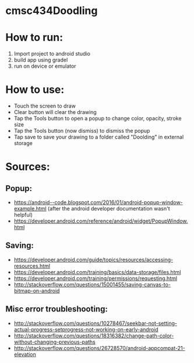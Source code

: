 # cmsc434Doodling


# How to run:
1. Import project to android studio
2. build app using gradel
3. run on device or emulator

# How to use:
* Touch the screen to draw
* Clear button will clear the drawing
* Tap the Tools button to open a popup to change color, opacity, stroke size
* Tap the Tools button (now dismiss) to dismiss the popup
* Tap save to save your drawing to a folder called "Doolding" in external storage


# Sources:

## Popup:
* https://android--code.blogspot.com/2016/01/android-popup-window-example.html (after the android developer documentation wasn't helpful)
* https://developer.android.com/reference/android/widget/PopupWindow.html

## Saving:
* https://developer.android.com/guide/topics/resources/accessing-resources.html
* https://developer.android.com/training/basics/data-storage/files.html
* https://developer.android.com/training/permissions/requesting.html
* http://stackoverflow.com/questions/15001455/saving-canvas-to-bitmap-on-android

## Misc error troubleshooting:
* http://stackoverflow.com/questions/10278467/seekbar-not-setting-actual-progress-setprogress-not-working-on-early-android
* http://stackoverflow.com/questions/18316382/change-path-color-without-changing-previous-paths
* http://stackoverflow.com/questions/26728570/android-appcompat-21-elevation
